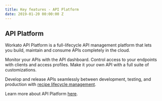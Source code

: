 ```yaml
---
title: Key features - API Platform
date: 2019-01-20 00:00:00 Z
---
```


## API Platform

Workato API Platform is a full-lifecycle API management platform that lets you build, maintain and consume APIs completely in the cloud.

Monitor your APIs with the API dashboard. Control access to your endpoints with clients and access profiles. Make it your own API with a full suite of customizations.

Develop and release APIs seamlessly between development, testing, and production with [recipe lifecycle management](/recipe-development-lifecycle.md).

Learn more about API Platform [here](/api-management.md).
